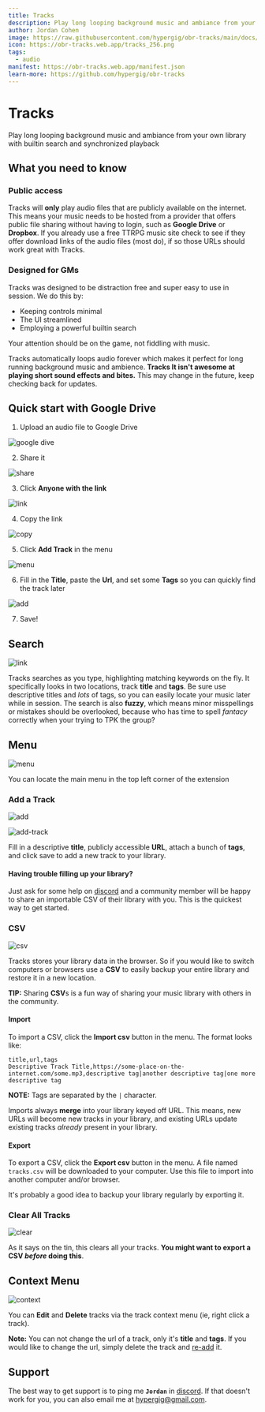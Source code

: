 ```yaml
---
title: Tracks
description: Play long looping background music and ambiance from your own library with builtin search and synchronized playback
author: Jordan Cohen
image: https://raw.githubusercontent.com/hypergig/obr-tracks/main/docs/header.png
icon: https://obr-tracks.web.app/tracks_256.png
tags:
  - audio
manifest: https://obr-tracks.web.app/manifest.json
learn-more: https://github.com/hypergig/obr-tracks
---
```


# Tracks

Play long looping background music and ambiance from your own library with builtin search and synchronized playback

## What you need to know

### Public access

Tracks will **only** play audio files that are publicly available on the internet. This means your music needs to be hosted from a provider that offers public file sharing without having to login, such as **Google Drive** or **Dropbox**. If you already use a free TTRPG music site check to see if they offer download links of the audio files (most do), if so those URLs should work great with Tracks.

### Designed for GMs

Tracks was designed to be distraction free and super easy to use in session. We do this by:

- Keeping controls minimal
- The UI streamlined
- Employing a powerful builtin search

Your attention should be on the game, not fiddling with music.

Tracks automatically loops audio forever which makes it perfect for long running background music and ambience. **Tracks It isn't awesome at playing short sound effects and bites.** This may change in the future, keep checking back for updates.

## Quick start with Google Drive

1. Upload an audio file to Google Drive

![google dive](https://raw.githubusercontent.com/hypergig/obr-tracks/main/docs/google-drive.png)

2. Share it

![share](https://raw.githubusercontent.com/hypergig/obr-tracks/main/docs/share.png)

3. Click **Anyone with the link**

![link](https://raw.githubusercontent.com/hypergig/obr-tracks/main/docs/link.png)

4. Copy the link

![copy](https://raw.githubusercontent.com/hypergig/obr-tracks/main/docs/copy-link.png)

5. Click **Add Track** in the menu

![menu](https://raw.githubusercontent.com/hypergig/obr-tracks/main/docs/add.png)

6. Fill in the **Title**, paste the **Url**, and set some **Tags** so you can quickly find the track later

![add](https://raw.githubusercontent.com/hypergig/obr-tracks/main/docs/add-track.png)

7. Save!

## Search

![link](https://raw.githubusercontent.com/hypergig/obr-tracks/main/docs/search.png)

Tracks searches as you type, highlighting matching keywords on the fly. It specifically looks in two locations, track **title** and **tags**. Be sure use descriptive titles and _lots_ of tags, so you can easily locate your music later while in session. The search is also **fuzzy**, which means minor misspellings or mistakes should be overlooked, because who has time to spell _fantacy_ correctly when your trying to TPK the group?

## Menu

![menu](https://raw.githubusercontent.com/hypergig/obr-tracks/main/docs/menu.png)

You can locate the main menu in the top left corner of the extension

### Add a Track

![add](https://raw.githubusercontent.com/hypergig/obr-tracks/main/docs/add.png)

![add-track](https://raw.githubusercontent.com/hypergig/obr-tracks/main/docs/add-track.png)

Fill in a descriptive **title**, publicly accessible **URL**, attach a bunch of **tags**, and click save to add a new track to your library.

#### Having trouble filling up your library?

Just ask for some help on [discord](https://discord.gg/u5RYMkV98s) and a community member will be happy to share an importable CSV of their library with you. This is the quickest way to get started.

### CSV

![csv](https://raw.githubusercontent.com/hypergig/obr-tracks/main/docs/csv.png)

Tracks stores your library data in the browser. So if you would like to switch computers or browsers use a **CSV** to easily backup your entire library and restore it in a new location.

**TIP:** Sharing **CSV**s is a fun way of sharing your music library with others in the community.

#### Import

To import a CSV, click the **Import csv** button in the menu. The format looks like:

```
title,url,tags
Descriptive Track Title,https://some-place-on-the-internet.com/some.mp3,descriptive tag|another descriptive tag|one more descriptive tag
```

**NOTE:** Tags are separated by the `|` character.

Imports always **merge** into your library keyed off URL. This means, new URLs will become new tracks in your library, and existing URLs update existing tracks _already_ present in your library.

#### Export

To export a CSV, click the **Export csv** button in the menu. A file named `tracks.csv` will be downloaded to your computer. Use this file to import into another computer and/or browser.

It's probably a good idea to backup your library regularly by exporting it.

### Clear All Tracks

![clear](https://raw.githubusercontent.com/hypergig/obr-tracks/main/docs/clear.png)

As it says on the tin, this clears all your tracks. **You might want to export a CSV _before_ doing this**.

## Context Menu

![context](https://raw.githubusercontent.com/hypergig/obr-tracks/main/docs/context.png)

You can **Edit** and **Delete** tracks via the track context menu (ie, right click a track).

**Note:** You can not change the url of a track, only it's **title** and **tags**. If you would like to change the url, simply delete the track and [re-add](#add-a-track) it.

## Support

The best way to get support is to ping me **`Jordan`** in [discord](https://discord.gg/u5RYMkV98s). If that doesn't work for you, you can also email me at [hypergig@gmail.com](mailto:hypergig@gmail.com).
